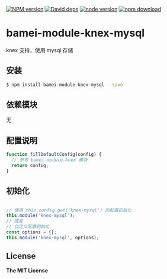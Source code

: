 [![NPM version][npm-image]][npm-url]
[![David deps][david-image]][david-url]
[![node version][node-image]][node-url]
[![npm download][download-image]][download-url]

[npm-image]: https://img.shields.io/npm/v/bamei-module-knex-mysql.svg?style=flat-square
[npm-url]: https://npmjs.org/package/bamei-module-knex-mysql
[david-image]: https://img.shields.io/david/leizongmin/bamei.svg?style=flat-square
[david-url]: https://david-dm.org/leizongmin/bamei
[node-image]: https://img.shields.io/badge/node.js-%3E=_4.0-green.svg?style=flat-square
[node-url]: http://nodejs.org/download/
[download-image]: https://img.shields.io/npm/dm/bamei-module-knex-mysql.svg?style=flat-square
[download-url]: https://npmjs.org/package/bamei-module-knex-mysql

# bamei-module-knex-mysql

knex 支持，使用 mysql 存储

## 安装

```bash
$ npm install bamei-module-knex-mysql --save
```

## 依赖模块

无


## 配置说明

```javascript
function fillDefaultConfig(config) {
  // 参考 bamei-module-knex 模块
  return config;
}
```

## 初始化

```javascript

// 使用 this.config.get('knex-mysql') 的配置初始化
this.module('knex-mysql');
// 或者
// 自定义配置初始化
const options = {};
this.module('knex-mysql', options);
```

## License

**The MIT License**
